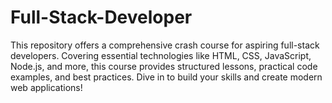 # Full-Stack-Developer
This repository offers a comprehensive crash course for aspiring full-stack developers. Covering essential technologies like HTML, CSS, JavaScript, Node.js, and more, this course provides structured lessons, practical code examples, and best practices. Dive in to build your skills and create modern web applications!

<!-- # Full-Stack Developer Course Summary

## 1. HTML and CSS

- **[Introduction to HTML](1_HTML_and_CSS/lessons/01_introduction_to_html.md)**
- **[HTML Elements and Structure](1_HTML_and_CSS/lessons/02_html_elements_and_structure.md)**
- **[CSS Syntax and Selectors](1_HTML_and_CSS/lessons/03_css_syntax_and_selectors.md)**
- **[Layout Techniques](1_HTML_and_CSS/lessons/04_layout_techniques.md)**
- **[Responsive Design](1_HTML_and_CSS/lessons/05_responsive_design.md)**
- **[Accessibility in Web](1_HTML_and_CSS/lessons/06_accessibility_in_web.md)**
- **[Best Practices](1_HTML_and_CSS/lessons/07_best_practices.md)**

Projects:
- **[Personal Website](1_HTML_and_CSS/projects/personal_website/README.md)**
- **[Portfolio](1_HTML_and_CSS/projects/portfolio/README.md)**

## 2. JavaScript

- **[Introduction to JavaScript](2_JavaScript/lessons/01_intro_to_javascript.md)**
- **[Variables and Data Types](2_JavaScript/lessons/02_variables_and_data_types.md)**
- **[Functions and Scope](2_JavaScript/lessons/03_functions_and_scope.md)**
- **[JavaScript Objects and Arrays](2_JavaScript/lessons/05_js_objects_and_arrays.md)**
- **[JavaScript Classes and OOP](2_JavaScript/lessons/06_js_classes_and_oop.md)**
- **[Async JavaScript](2_JavaScript/lessons/07_js_async.md)**
- **[Error Handling](2_JavaScript/lessons/08_js_error_handling.md)**
- **[Modules in JavaScript](2_JavaScript/lessons/09_js_modules.md)**
- **[Async Programming in JavaScript](2_JavaScript/lessons/10_js_async_programming.md)**

Projects:
- **[Interactive To-Do List](2_JavaScript/projects/interactive_to_do_list/README.md)**
- **[Quiz Game](2_JavaScript/projects/quiz_game/README.md)**

## 3. TypeScript

- **[Introduction to TypeScript](3_TypeScript/lessons/01_introduction_to_typescript.md)**
- **[Types and Interfaces](3_TypeScript/lessons/02_types_and_interfaces.md)**
- **[Classes and Objects](3_TypeScript/lessons/03_classes_and_objects.md)**
- **[Functions in TypeScript](3_TypeScript/lessons/04_functions_in_typescript.md)**
- **[Advanced Types](3_TypeScript/lessons/05_advanced_types.md)**
- **[Advanced Functions](3_TypeScript/lessons/06_advanced_functions.md)**
- **[Interfaces and Modules](3_TypeScript/lessons/07_interfaces_Modules.md)**

Projects:
- **[E-commerce Website](3_TypeScript/projects/ecommerce_website/README.md)**
- **[Task Manager App](3_TypeScript/projects/task_manager_app/README.md)**

## 4. Node.js

- **[Introduction to Node.js](4_NodeJS/lessons/01_introduction_to_nodejs.md)**
- **[Setting Up Node.js](4_NodeJS/lessons/02_setting_up_nodejs.md)**
- **[Express Framework](4_NodeJS/lessons/03_express_framework.md)**
- **[File System Module](4_NodeJS/lessons/04_file_system_module.md)**
- **[Asynchronous Programming](4_NodeJS/lessons/05_asynchronous_programming.md)**
- **[Testing in Node.js](4_NodeJS/lessons/06_testing_in_nodejs.md)**
- **[Deploying Node.js Apps](4_NodeJS/lessons/07_deploying_nodejs_apps.md)**

Projects:
- **[RESTful API](4_NodeJS/projects/RESTful_api/README.md)**
- **[Simple Web Server](4_NodeJS/projects/simple_web_server/README.md)**

## 5. Express.js

- **[Introduction to Express](5_ExpressJS/lessons/01_intro_to_express.md)**
- **[Middleware](5_ExpressJS/lessons/02_middleware.md)**
- **[Routing in Express](5_ExpressJS/lessons/03_routing.md)**
- **[Error Handling in Express](5_ExpressJS/lessons/04_error_handling.md)**

Projects:
- **[Express Blog](5_ExpressJS/projects/express_blog/README.md)**

## 6. Python

- **[Introduction to Python](6_Python/lessons/01_introduction_to_python.md)**
- **[Variables and Data Types in Python](6_Python/lessons/02_variables_and_data_types.md)**
- **[Functions in Python](6_Python/lessons/03_functions_in_python.md)**
- **[Working with Files in Python](6_Python/lessons/04_working_with_files.md)**
- **[Error Handling in Python](6_Python/lessons/05_error_handling.md)**
- **[Object-Oriented Programming in Python](6_Python/lessons/06_object_oriented_programming.md)**

Projects:
- **[Blog Application](6_Python/projects/blog_application/README.md)**
- **[Task Manager](6_Python/projects/task_manager/README.md)**

## 7. PHP

- **[Introduction to PHP](7_PHP/lessons/01_introduction_to_php.md)**
- **[Working with Forms in PHP](7_PHP/lessons/02_working_with_forms.md)**
- **[Session and Cookie Handling in PHP](7_PHP/lessons/03_session_and_cookie_handling.md)**
- **[Object-Oriented PHP](7_PHP/lessons/04_object_oriented_php.md)**

Projects:
- **[Blog Application in PHP](7_PHP/projects/blog_application/README.md)**
- **[Content Management System](7_PHP/projects/content_management_system/README.md)**

## 8. React.js

- **[Introduction to React](8_ReactJS/lessons/01_introduction_to_react.md)**
- **[Components and Props](8_ReactJS/lessons/02_components_and_props.md)**
- **[State and Lifecycle](8_ReactJS/lessons/03_state_and_lifecycle.md)**
- **[Handling Events in React](8_ReactJS/lessons/04_handling_events.md)**
- **[Conditional Rendering](8_ReactJS/lessons/05_conditional_rendering.md)**

### Projects:
- **[E-commerce Website](8_ReactJS/projects/ecommerce_website/README.md)**
- **[Task Tracker App](8_ReactJS/projects/task_tracker_app/README.md)**

## 9. Git

- **[Introduction to Git](9_Git/lessons/01_introduction_to_git.md)**
- **[Git Workflow](9_Git/lessons/02_git_workflow.md)**
- **[Branching and Merging](9_Git/lessons/03_branching_and_merging.md)**
- **[Resolving Merge Conflicts](9_Git/lessons/04_resolving_merge_conflicts.md)**

### Projects:
- **[Collaborative Project](9_Git/projects/collaborative_project/README.md)**
- **[Version Control Project](9_Git/projects/version_control_project/README.md)** -->
